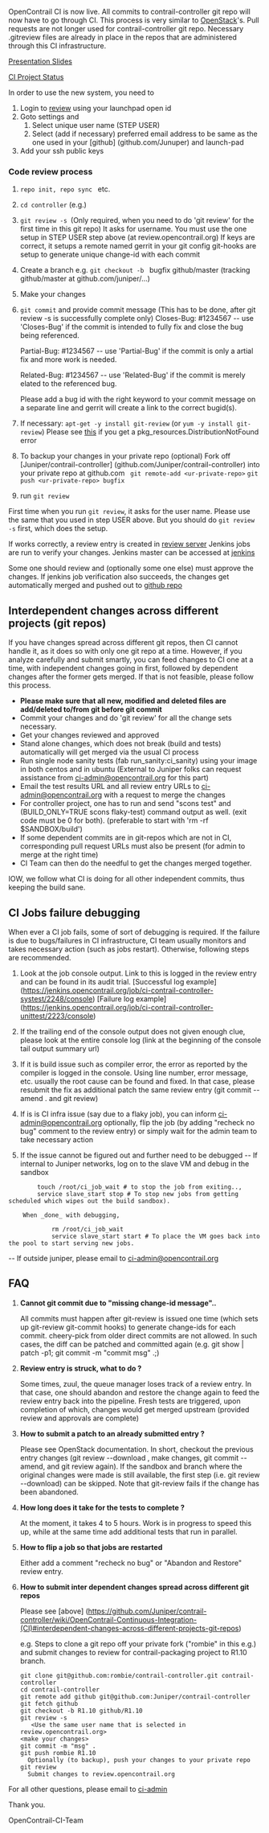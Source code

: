 OpenContrail CI is now live. All commits to contrail-controller git repo will now have to go through CI. This process is very similar to [OpenStack](https://wiki.openstack.org/wiki/Gerrit_Workflow)'s. Pull requests are not longer used for contrail-controller git repo. Necessary .gitreview files are already in place in the repos that are administered through this CI infrastructure.

[Presentation Slides](https://github.com/Juniper/contrail-infra-config/blob/master/setup/OpenContrailCI.pptx)

[CI Project Status](https://github.com/Juniper/contrail-infra-config/blob/master/contrail-ci-todo.txt)

In order to use the new system, you need to 

1. Login to [review](review.opencontrail.org) using your launchpad open id
2. Goto settings and 
    1. Select unique user name (STEP USER)
    2. Select (add if necessary) preferred email address to be same as the one used in your [github] (github.com/Junuper) and launch-pad
3. Add your ssh public keys

### Code review process
1. ```repo init, repo sync ``` etc.
2. ``` cd controller ``` (e.g.)
3. ```git review -s ```(Only required, when you need to do 'git review' for the first time in this git repo)
       It asks for username. You must use the one setup in STEP USER step above (at review.opencontrail.org)
       If keys are correct, it setups a remote named gerrit in your git config
       git-hooks are setup to generate unique change-id with each commit
4. Create a branch e.g. ```git checkout -b ``` bugfix github/master (tracking github/master at github.com/juniper/...)
5. Make your changes
6. ``` git commit ``` and provide commit message (This has to be done, after git review -s is successfully complete only)
    Closes-Bug: #1234567 -- use 'Closes-Bug' if the commit is intended to fully fix and close the bug being referenced.

    Partial-Bug: #1234567 -- use 'Partial-Bug' if the commit is only a artial fix and more work is needed.

    Related-Bug: #1234567 -- use 'Related-Bug' if the commit is merely elated to the referenced bug.

    Please add a bug id with the right keyword to your commit message on a separate line and gerrit will create a link to the correct bugid(s).

7. If necessary: ``` apt-get -y install git-review ``` (or ```yum -y install git-review```)
     Please see [this](https://bugs.launchpad.net/git-review/+bug/1337701) if you get a pkg_resources.DistributionNotFound error
8. To backup your changes in your private repo (optional)
     Fork off [Juniper/contrail-controller] (github.com/Juniper/contrail-controller) into your private repo at github.com
     ``` git remote-add <ur-private-repo>```
     ``` git push <ur-private-repo> bugfix ```
9. run ```git review```

First time when you run ```git review```, it asks for the user name. Please use the same that you used in step USER above. But you should do ```git review -s``` first, which does the setup.

If works correctly, a review entry is created in [review server](review.opencontrail.org) Jenkins jobs are run to verify your changes. Jenkins master can be accessed at [jenkins](jenkins.opencontrail.org)

Some one should review and (optionally some one else) must approve the changes. If jenkins job verification also succeeds, the changes get automatically merged and pushed out to [github repo](github.com/Juniper/contrail-controller)

## Interdependent changes across different projects (git repos)
If you have changes spread across different git repos, then CI cannot handle it, as it does so with only one git repo at a time. However, if you analyze carefully and submit smartly, you can feed changes to CI one at a time, with independent changes going in first, followed by dependent changes after the former gets merged. If that is not feasible, please follow this process.

* **Please make sure that all new, modified and deleted files are add/deleted to/from git before git commit**
* Commit your changes and do 'git review' for all the change sets necessary.
* Get your changes reviewed and approved
* Stand alone changes, which does not break (build and tests) automatically will get merged via the usual CI process
* Run single node sanity tests (fab run_sanity:ci_sanity) using your image in both centos and in ubuntu (External to Juniper folks can request assistance from ci-admin@opencontrail.org for this part)
* Email the test results URL and all review entry URLs to ci-admin@opencontrail.org with a request to merge the changes
* For controller project, one has to run and send "scons test" and (BUILD_ONLY=TRUE scons flaky-test) command output as well. (exit code must be 0 for both). (preferable to start with 'rm -rf $SANDBOX/build')
* If some dependent commits are in git-repos which are not in CI, corresponding pull request URLs must also be present (for admin to merge at the right time)
* CI Team can then do the needful to get the changes merged together.

IOW, we follow what CI is doing for all other independent commits, thus keeping the build sane.

## CI Jobs failure debugging

When ever a CI job fails, some of sort of debugging is required. If the failure is due to bugs/failures in CI infrastructure, CI team usually monitors and takes necessary action (such as jobs restart). Otherwise, following steps are recommended.

1. Look at the job console output. Link to this is logged in the review entry and can be found in its audit trial.
[Successful log example] (https://jenkins.opencontrail.org/job/ci-contrail-controller-systest/2248/console)
[Failure log example] (https://jenkins.opencontrail.org/job/ci-contrail-controller-unittest/2223/console)

2. If the trailing end of the console output does not given enough clue, please look at the entire console log (link at the beginning of the console tail output summary url)

3. If it is build issue such as compiler error, the error as reported by the compiler is logged in the console. Using line number, error message, etc. usually the root cause can be found and fixed. In that case, please resubmit the fix as additional patch the same review entry (git commit --amend . and git review)

4. If is is CI infra issue (say due to a flaky job), you can inform ci-admin@opencontrail.org optionally, flip the job (by adding "recheck no bug" comment to the review entry) or simply wait for the admin team to take necessary action

5. If the issue cannot be figured out and further need to be debugged
  -- If internal to Juniper networks, 
        log on to the slave VM and debug in the sandbox
```
        touch /root/ci_job_wait # to stop the job from exiting.., 
        service slave_start stop # To stop new jobs from getting scheduled which wipes out the build sandbox).
```
        When _done_ with debugging,
```
            rm /root/ci_job_wait
            service slave_start start # To place the VM goes back into the pool to start serving new jobs.
```

  -- If outside juniper, please email to ci-admin@opencontrail.org

## FAQ

1. **Cannot git commit due to "missing change-id message"..**

    All commits must happen after git-review is issued one time (which sets up git-review git-commit hooks) to generate change-ids for each commit. cheery-pick from older direct commits are not allowed. In such cases, the diff can be patched and committed again (e.g. git show <commit-id> | patch -p1; git commit -m "commit msg" .;)

2. **Review entry is struck, what to do ?**

    Some times, zuul, the queue manager loses track of a review entry. In that case, one should abandon and restore the change again to feed the review entry back into the pipeline. Fresh tests are triggered, upon completion of which, changes would get merged upstream (provided review and approvals are complete)

3. **How to submit a patch to an already submitted entry ?**

    Please see OpenStack documentation. In short, checkout the previous entry changes (git review --download <review-entry-id>, make changes, git commit --amend, and git review again).  If the sandbox and branch where the original changes were made is still available, the first step (i.e. git review --download) can be skipped. Note that git-review fails if the change has been abandoned.

4. **How long does it take for the tests to complete ?**

    At the moment, it takes 4 to 5 hours. Work is in progress to speed this up, while at the same time add additional tests that run in parallel.

5. **How to flip a job so that jobs are restarted**

    Either add a comment "recheck no bug" or "Abandon and Restore" review entry. 

6. **How to submit inter dependent changes spread across different git repos**
  
    Please see [above] (https://github.com/Juniper/contrail-controller/wiki/OpenContrail-Continuous-Integration-(CI)#interdependent-changes-across-different-projects-git-repos)

	e.g. Steps to clone a git repo off your private fork ("rombie" in this e.g.) and submit changes to review for contrail-packaging project to R1.10 branch.

    ```
    git clone git@github.com:rombie/contrail-controller.git contrail-controller            
    cd contrail-controller                                                                    
    git remote add github git@github.com:Juniper/contrail-controller                         
    git fetch github
    git checkout -b R1.10 github/R1.10
    git review -s
       <Use the same user name that is selected in review.opencontrail.org>
    <make your changes>
    git commit -m "msg" .
    git push rombie R1.10
      Optionally (to backup), push your changes to your private repo
    git review      
      Submit changes to review.opencontrail.org                           
    ```
For all other questions, please email to [ci-admin](mailto:ci-admin@opencontrail.org)

Thank you.

OpenContrail-CI-Team
